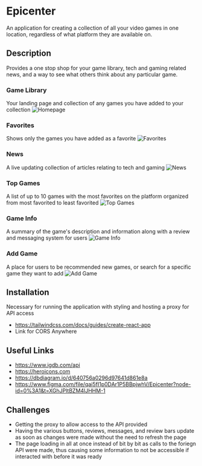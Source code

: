 # Epicenter
An application for creating a collection of all your video games in one location, regardless of what platform they are available on.

## Description
Provides a one stop shop for your game library, tech and gaming related news, and a way to see what others think about any particular game.

### Game Library
Your landing page and collection of any games you have added to your collection
![Homepage](https://user-images.githubusercontent.com/63122460/229601244-e1f9ae59-2f13-4153-b90e-954a3956ebb9.png)

### Favorites
Shows only the games you have added as a favorite
![Favorites](https://user-images.githubusercontent.com/63122460/229601323-e30ac3fd-e066-4dfb-9bb9-7caa3c154a54.png)

### News
A live updating collection of articles relating to tech and gaming
![News](https://user-images.githubusercontent.com/63122460/229601445-851be105-51de-4063-8938-6a18173cb81e.png)

### Top Games
A list of up to 10 games with the most favorites on the platform organized from most favorited to least favorited
![Top Games](https://user-images.githubusercontent.com/63122460/229601576-8bfabe09-d228-4b12-beed-ad13dc18b79f.png)

### Game Info
A summary of the game's description and information along with a review and messaging system for users
![Game Info](https://user-images.githubusercontent.com/63122460/229601801-ddf937bf-9fa5-46b9-bf35-3e342ef06076.png)

### Add Game
A place for users to be recommended new games, or search for a specific game they want to add
![Add Game](https://user-images.githubusercontent.com/63122460/229601982-b6c7091e-c592-4e03-af88-8533bc56b2af.png)

## Installation
Necessary for running the application with styling and hosting a proxy for API access
* https://tailwindcss.com/docs/guides/create-react-app
* Link for CORS Anywhere

## Useful Links
* https://www.igdb.com/api
* https://heroicons.com
* https://dbdiagram.io/d/640756a0296d97641d861e8a
* https://www.figma.com/file/qai5fI1p0DAr1P5BBpjwhV/Epicenter?node-id=0%3A1&t=XGhJPltBZM4lJHHM-1

## Challenges
* Getting the proxy to allow access to the API provided
* Having the various buttons, reviews, messages, and review bars update as soon as changes were made without the need to refresh the page
* The page loading in all at once instead of bit by bit as calls to the foriegn API were made, thus causing some information to not be accessible if interacted with before it was ready
